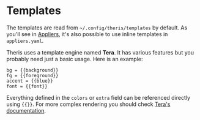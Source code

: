 # Templates

The templates are read from `~/.config/theris/templates` by default. As you'll see in [Appliers](./appliers.md),
it's also possible to use inline templates in `appliers.yaml`.

Theris uses a template engine named **Tera**. It has various features but you probably need just a basic usage. Here is
an example:

```
bg = {{background}}
fg = {{foreground}}
accent = {{blue}}
font = {{font}}
```

Everything defined in the `colors` or `extra` field can be referenced directly using `{{}}`. For more complex rendering
you should check [Tera's documentation](https://keats.github.io/tera/docs/).
